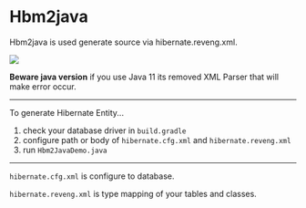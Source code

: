 # Hbm2java
Hbm2java is used generate source via hibernate.reveng.xml.

![](https://img.shields.io/badge/Java-8-orange.svg?logo=java)

**Beware java version** if you use Java 11 its removed XML Parser that will make error occur.

---

To generate Hibernate Entity...
1. check your database driver in `build.gradle`
2. configure path or body of `hibernate.cfg.xml` and `hibernate.reveng.xml`
2. run `Hbm2JavaDemo.java`

---

`hibernate.cfg.xml` is configure to database.

`hibernate.reveng.xml` is type mapping of your tables and classes.
